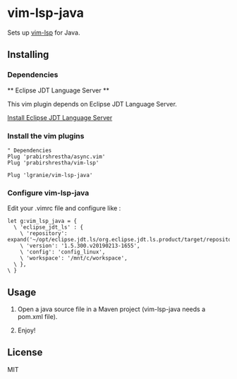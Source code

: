 # vim-lsp-java

Sets up [vim-lsp](https://github.com/prabirshrestha/vim-lsp) for Java.

## Installing

### Dependencies

** Eclipse JDT Language Server **

This vim plugin depends on Eclipse JDT Language Server.

[Install Eclipse JDT Language Server](https://github.com/eclipse/eclipse.jdt.ls#building-from-the-command-line)

### Install the vim plugins

```viml
" Dependencies
Plug 'prabirshrestha/async.vim'
Plug 'prabirshrestha/vim-lsp'

Plug 'lgranie/vim-lsp-java'
```

### Configure vim-lsp-java

Edit your .vimrc file and configure like :

```" vim-lsp-java
let g:vim_lsp_java = {
  \ 'eclipse_jdt_ls' : {
    \ 'repository': expand('~/opt/eclipse.jdt.ls/org.eclipse.jdt.ls.product/target/repository'),
    \ 'version': '1.5.300.v20190213-1655',
    \ 'config': 'config_linux',
    \ 'workspace': '/mnt/c/workspace',
  \ },
\ }
```

## Usage

1. Open a java source file in a Maven project (vim-lsp-java needs a pom.xml file).

2. Enjoy!

## License

MIT
